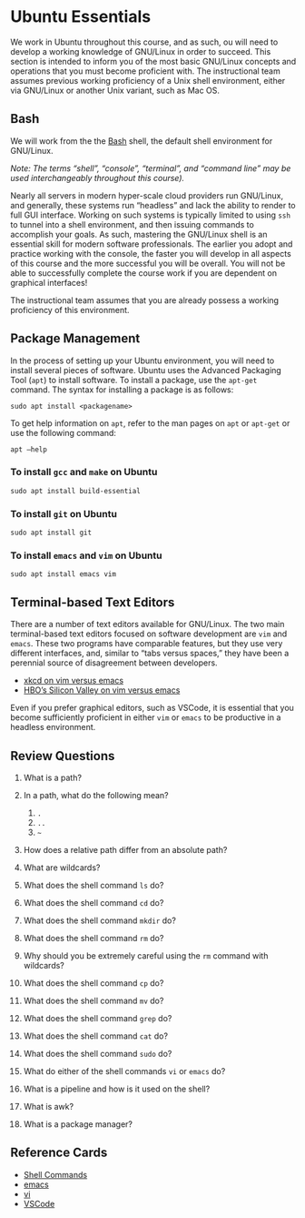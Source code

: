# Ubuntu Essentials

We work in Ubuntu throughout this course, and as such, ou will need to develop a working knowledge of GNU/Linux in order to succeed. This section is intended to inform you of the most basic GNU/Linux concepts and operations that you must become proficient with. The instructional team assumes previous working proficiency of a Unix shell environment, either via GNU/Linux or another Unix variant, such as Mac OS.

## Bash

We will work from the the [Bash](https://en.wikipedia.org/wiki/Bash_%28Unix_shell%29) shell, the default shell environment for GNU/Linux.

_Note: The terms “shell”, “console”, “terminal”, and “command line” may be used interchangeably throughout this course)._

Nearly all servers in modern hyper-scale cloud providers run GNU/Linux, and generally, these systems run “headless” and lack the ability to render to full GUI interface. Working on such systems is typically limited to using `ssh` to tunnel into a shell environment, and then issuing commands to accomplish your goals. As such, mastering the GNU/Linux shell is an essential skill for modern software professionals. The earlier you adopt and practice working with the console, the faster you will develop in all aspects of this course and the more successful you will be overall. You will not be able to successfully complete the course work if you are dependent on graphical interfaces!

The instructional team assumes that you are already possess a working proficiency of this environment.

## Package Management

In the process of setting up your Ubuntu environment, you will need to install several pieces of software. Ubuntu uses the Advanced Packaging Tool (`apt`) to install software. To install a package, use the `apt-get` command. The syntax for installing a package is as follows:

```
sudo apt install <packagename>
```

To get help information on `apt`, refer to the man pages on `apt` or `apt-get` or use the following command:

```
apt –help
```

### To install `gcc` and `make` on Ubuntu

```
sudo apt install build-essential
```

### To install `git` on Ubuntu

```
sudo apt install git
```

### To install `emacs` and `vim` on Ubuntu

```
sudo apt install emacs vim
```

## Terminal-based Text Editors

There are a number of text editors available for GNU/Linux. The two main terminal-based text editors focused on software development are `vim` and `emacs`. These two programs have comparable features, but they use very different interfaces, and, similar to “tabs versus spaces,” they have been a perennial source of disagreement between developers.

-   [xkcd on vim versus emacs](https://xkcd.com/378/)
-   [HBO’s Silicon Valley on vim versus emacs](https://www.youtube.com/watch?v=3r1z5NDXU3s)

Even if you prefer graphical editors, such as VSCode, it is essential that you become sufficiently proficient in either `vim` or `emacs` to be productive in a headless environment.

## Review Questions

1.  What is a path?

2.  In a path, what do the following mean?

    1.  `.`
    2.  `..`
    3.  `~`

3.  How does a relative path differ from an absolute path?

4.  What are wildcards?

5.  What does the shell command `ls` do?

6.  What does the shell command `cd` do?

7.  What does the shell command `mkdir` do?

8.  What does the shell command `rm` do?

9.  Why should you be extremely careful using the `rm` command with wildcards?

10. What does the shell command `cp` do?

11. What does the shell command `mv` do?

12. What does the shell command `grep` do?

13. What does the shell command `cat` do?

14. What does the shell command `sudo` do?

15. What do either of the shell commands `vi` or `emacs` do?

16. What is a pipeline and how is it used on the shell?

17. What is awk?

18. What is a package manager?

## Reference Cards

-   [Shell Commands](https://files.fosswire.com/2007/08/fwunixref.pdf)
-   [emacs](https://www.gnu.org/software/emacs/refcards/pdf/refcard.pdf)
-   [vi](http://web.mit.edu/merolish/Public/vi-ref.pdf)
-   [VSCode](https://code.visualstudio.com/docs/getstarted/keybindings)
